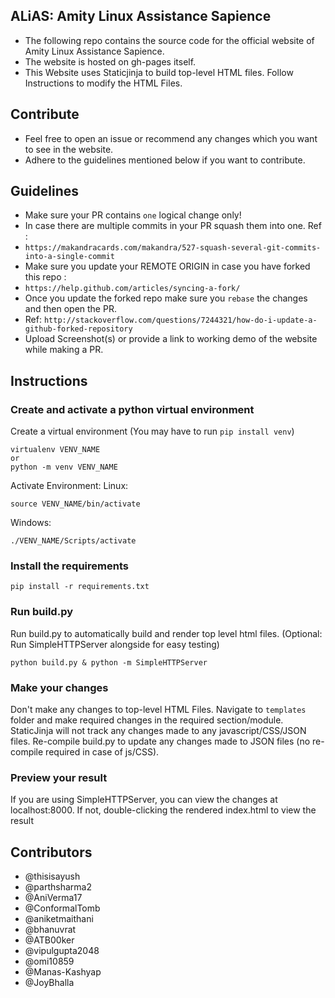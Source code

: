 ## ALiAS: Amity Linux Assistance Sapience
- The following repo contains the source code for the official website of Amity Linux Assistance Sapience. 
- The website is hosted on gh-pages itself. 
- This Website uses Staticjinja to build top-level HTML files. Follow Instructions to modify the HTML Files.

## Contribute 
- Feel free to open an issue or recommend any changes which you want to see in the website. 
- Adhere to the guidelines mentioned below if you want to contribute. 

## Guidelines 
- Make sure your PR contains `one` logical change only!
- In case there are multiple commits in your PR squash them into one. Ref : 
- `https://makandracards.com/makandra/527-squash-several-git-commits-into-a-single-commit`
- Make sure you update your REMOTE ORIGIN in case you have forked this repo : 
- `https://help.github.com/articles/syncing-a-fork/`
- Once you update the forked repo make sure you `rebase` the changes and then open the PR. 
- Ref: `http://stackoverflow.com/questions/7244321/how-do-i-update-a-github-forked-repository`
- Upload Screenshot(s) or provide a link to working demo of the website while making a PR.

## Instructions

### Create and activate a python virtual environment
Create a virtual environment (You may have to run ```pip install venv```)
```
virtualenv VENV_NAME
or
python -m venv VENV_NAME
```
Activate Environment:
Linux:
```
source VENV_NAME/bin/activate
```
Windows:
```
./VENV_NAME/Scripts/activate
```

### Install the requirements
```
pip install -r requirements.txt
```

### Run build.py
Run build.py to automatically build and render top level html files. (Optional: Run SimpleHTTPServer alongside for easy testing)
```
python build.py & python -m SimpleHTTPServer
```

### Make your changes
Don't make any changes to top-level HTML Files. Navigate to ```templates``` folder and make required changes in the required section/module.
StaticJinja will not track any changes made to any javascript/CSS/JSON files. Re-compile build.py to update any changes made to JSON files (no re-compile required in case of js/CSS).

### Preview your result
If you are using SimpleHTTPServer, you can view the changes at localhost:8000. If not, double-clicking the rendered index.html to view the result

## Contributors 
- @thisisayush
- @parthsharma2
- @AniVerma17
- @ConformalTomb
- @aniketmaithani 
- @bhanuvrat
- @ATB00ker
- @vipulgupta2048
- @omi10859
- @Manas-Kashyap
- @JoyBhalla
